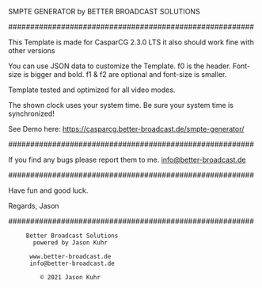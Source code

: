 SMPTE GENERATOR
by BETTER BROADCAST SOLUTIONS

########################################################

This Template is made for CasparCG 2.3.0 LTS
	it also should work fine with other versions

You can use JSON data to customize the Template.
	f0 is the header. Font-size is bigger and bold.
	f1 & f2 are optional and font-size is smaller.

Template tested and optimized for all video modes.

The shown clock uses your system time.
Be sure your system time is synchronized!

See Demo here: 
   https://casparcg.better-broadcast.de/smpte-generator/

########################################################

If you find any bugs please report them to me.
	info@better-broadcast.de

########################################################

Have fun and good luck.

Regards, Jason

########################################################

	     Better Broadcast Solutions
	       powered by Jason Kuhr

	      www.better-broadcast.de
	      info@better-broadcast.de

	         © 2021 Jason Kuhr
